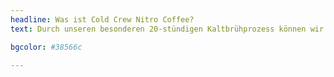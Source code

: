 ```yaml
---
headline: Was ist Cold Crew Nitro Coffee?
text: Durch unseren besonderen 20-stündigen Kaltbrühprozess können wir besonders viele Aromen und die natürliche Süße unserer Fair Trade Bohnen erhalten. Mit Hilfe des innovativen Nitro-Effekts bekommen wir außerdem eine einzigartige aber natürlich Crema auf dem Kaffee.

bgcolor: #38566c

---
```

